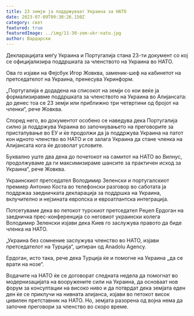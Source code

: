 ```yaml
---
title: 23 земји ја поддржуваат Украина за НАТО
date: 2023-07-09T09:30:26.150Z
category: свет
featured: true
featuredImage: ../img/11-30-zem-ukr-nato.jpg
author: Вардарски
---
```

Декларацијата меѓу Украина и Португалија стана 23-ти документ со кој се официјализира поддршката за членството на Украина во НАТО.

Ова го изјави на Фејсбук Игор Жовква, заменик-шеф на кабинетот на претседателот на Украина, пренесува Укринформ.

„Португалија е додадена на списокот на земји со кои веќе ја формализиравме поддршката за членството на Украина во Алијансата: до денес тоа се 23 земји или приближно три четвртини од бројот на членки“, рече Жовква.

Според него, во документот особено се наведува дека Португалија силно ја поддржува Украина во започнувањето на преговорите за пристапување во ЕУ и ќе продолжи да ја поддржува Украина на патот кон идното членство во НАТО и се залага Украина да стане членка на Алијансата кога ќе дозволат условите.

Буквално уште два дена до почетокот на самитот на НАТО во Вилнус, продолжуваме да ги максимизираме шансите за практичен исход за Украина“, рече Жовква.

Украинскиот претседател Володимир Зеленски и португалскиот премиер Антонио Коста во телефонски разговор во саботата ја поддржаа заедничката декларација за поддршка на Украина, вклучително и нејзината европска и евроатлантска интеграција.

Потсетуваме дека во петокот турскиот претседател Реџеп Ердоган на заедничка прес-конференција со неговиот украински колега Володимир Зеленски изјави дека Киев го заслужува правото да биде членка на НАТО.

„Украина без сомнение заслужува членство во НАТО, изјави претседателот на Турција“, цитиран од Anadolu Agency.

Ердоган, исто така, рече дека Турција ќе и помогне на Украина „да се врати на нозе“.

Водачите на НАТО ќе се договорат следната недела да помогнат во модернизацијата на вооружените сили на Украина, да основаат нов форум за консултации на високо ниво и да потврдат дека земјата еден ден ќе се приклучи на нивната алијанса, изјави во петокот висок цивилен претставник на НАТО. Но, земјата разорена од војна нема да започне преговори за членство во скоро време.